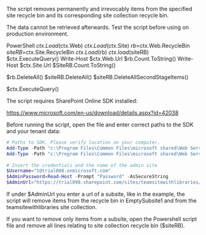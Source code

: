The script removes permanently and irrevocably items from the specified site recycle bin and its corresponding site collection recycle bin. 

The data cannot be retrieved afterwards. Test the script before using on production environment.

 

 

PowerShell
 $ctx.Load($ctx.Web) 
  $ctx.Load($ctx.Site) 
  $rb=$ctx.Web.RecycleBin 
  $siteRB=$ctx.Site.RecycleBin 
$ctx.Load($rb) 
$ctx.load($siteRB) 
$ctx.ExecuteQuery() 
Write-Host $ctx.Web.Url $rb.Count.ToString() 
Write-Host $ctx.Site.Url $SiteRB.Count.ToString() 
 
$rb.DeleteAll() 
$siteRB.DeleteAll() 
$siteRB.DeleteAllSecondStageItems() 
 
$ctx.ExecuteQuery()
 
 

 

The script requires SharePoint Online SDK installed:

https://www.microsoft.com/en-us/download/details.aspx?id=42038

 

 

Before running the script, open the file and enter correct paths to the SDK and your tenant data:

 

 

```PowerShell
# Paths to SDK. Please verify location on your computer. 
Add-Type -Path "c:\Program Files\Common Files\microsoft shared\Web Server Extensions\16\ISAPI\Microsoft.SharePoint.Client.dll"  
Add-Type -Path "c:\Program Files\Common Files\microsoft shared\Web Server Extensions\16\ISAPI\Microsoft.SharePoint.Client.Runtime.dll"  
 
# Insert the credentials and the name of the admin site 
$Username="t@trial098.onmicrosoft.com" 
$AdminPassword=Read-Host -Prompt "Password" -AsSecureString 
$AdminUrl="https://trial098.sharepoint.com/sites/teamsitewithlibraries/EmptySubsite1"
``` 
 

If under $AdminUrl you enter a url of a subsite, like in the example, the script will remove items from the recycle bin in EmptySubsite1 and from the teamsitewithlibraries site collection.

If you want to remove only items from a subsite, open the Powershell script file and remove all lines relating to site collection recycle bin ($siteRB).

 
